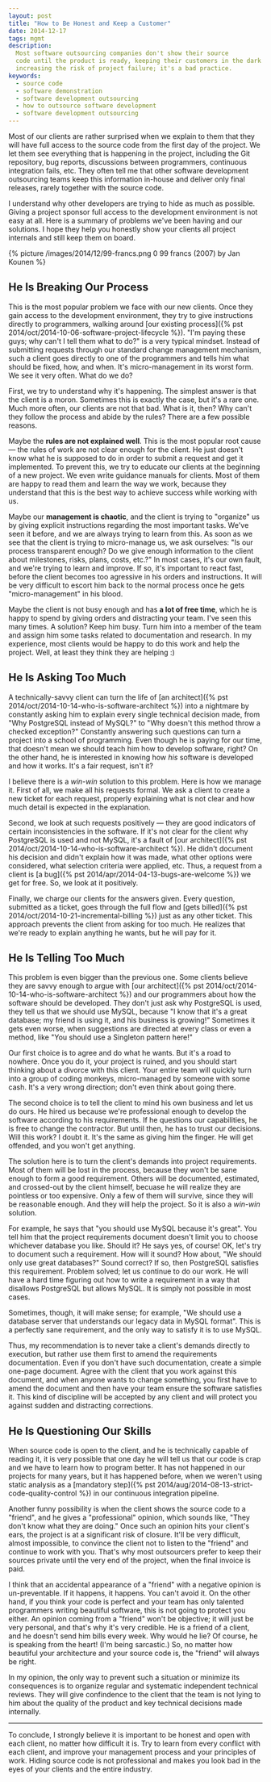```yaml
---
layout: post
title: "How to Be Honest and Keep a Customer"
date: 2014-12-17
tags: mgmt
description:
  Most software outsourcing companies don't show their source
  code until the product is ready, keeping their customers in the dark and
  increasing the risk of project failure; it's a bad practice.
keywords:
  - source code
  - software demonstration
  - software development outsourcing
  - how to outsource software development
  - software development outsourcing
---
```


Most of our clients are rather surprised when we explain to them that
they will have full access to the source code from the first day
of the project. We let them see everything that is happening in
the project, including the Git repository, bug reports, discussions
between programmers, continuous integration fails, etc.
They often tell me that other software development outsourcing teams
keep this information in-house and deliver only final releases,
rarely together with the source code.

I understand why other developers are trying to hide as much as possible.
Giving a project sponsor full access to the development environment
is not easy at all. Here is a summary
of problems we've been having and our solutions. I hope they help you
honestly show your clients all project internals and still keep them on board.

<!--more-->

{% picture /images/2014/12/99-francs.png 0 99 francs (2007) by Jan Kounen %}

## He Is Breaking Our Process

This is the most popular problem we face with our new clients. Once they
gain access to the development environment, they try to give instructions
directly to programmers, walking around
[our existing process]({% pst 2014/oct/2014-10-06-software-project-lifecycle %}).
"I'm paying these guys; why can't I tell them what to do?" is a very typical mindset.
Instead of submitting requests through our standard change management mechanism,
such a client goes directly to one of the programmers and tells him what
should be fixed, how, and when. It's micro-management in its worst form.
We see it very often. What do we do?

First, we try to understand why it's happening. The simplest answer
is that the client is a moron. Sometimes this is exactly the case, but it's a rare one. Much more
often, our clients are not that bad. What is it, then? Why can't they follow
the process and abide by the rules? There are a few possible reasons.

Maybe the **rules are not explained well**.
This is the most popular root cause &mdash; the rules of work are not clear
enough for the client. He just doesn't know what he is supposed to do in order
to submit a request and get it implemented. To prevent this, we try to educate
our clients at the beginning of a new project. We even write guidance
manuals for clients. Most of them are happy to read them and learn the
way we work, because they understand that this is the best way to achieve
success while working with us.

Maybe our **management is chaotic**, and the client is trying to "organize"
us by giving explicit instructions regarding the most important tasks. We've
seen it before, and we are always trying to learn from this. As soon as
we see that the client is trying to micro-manage us, we ask
ourselves: "Is our process transparent enough? Do we give enough
information to the client about milestones, risks, plans, costs, etc.?"
In most cases, it's our own fault, and we're trying to learn and improve.
If so, it's important to react fast, before the client becomes too agressive in his
orders and instructions. It will be very difficult to escort him back to the normal
process once he gets "micro-management" in his blood.

Maybe the client is not busy enough and has **a lot of free time**, which he
is happy to spend by giving orders and distracting your team. I've seen
this many times. A solution? Keep him busy. Turn him into a member of the
team and assign him some tasks related to documentation and research. In
my experience, most clients would be happy to do this work and help the
project. Well, at least they think they are helping :)

## He Is Asking Too Much

A technically-savvy client can turn the life of
[an architect]({% pst 2014/oct/2014-10-14-who-is-software-architect %})
into a nightmare by constantly asking him to explain every
single technical decision made, from "Why PostgreSQL instead of MySQL?"
to "Why doesn't this method throw a checked exception?" Constantly answering
such questions can turn a project into a school of programming.
Even though he is paying for our time, that doesn't mean we should teach him
how to develop software, right? On the other hand, he is interested in knowing
how _his_ software is developed and how it works. It's a fair request, isn't it?

I believe there is a _win-win_ solution to this problem. Here is how we
manage it. First of all, we make all his requests formal. We ask
a client to create a new ticket for each request, properly explaining
what is not clear and how much detail is expected in the explanation.

Second, we look at such requests positively &mdash; they
are good indicators of certain inconsistencies in the software. If it's
not clear for the client why PostgreSQL is used and not MySQL, it's a fault
of [our architect]({% pst 2014/oct/2014-10-14-who-is-software-architect %}).
He didn't document his decision and didn't explain
how it was made, what other options were considered, what selection criteria
were applied, etc. Thus, a request from a client is [a bug]({% pst 2014/apr/2014-04-13-bugs-are-welcome %})
we get for free. So, we look at it positively.

Finally, we charge our clients for the answers given. Every question, submitted
as a ticket, goes through the full flow and
[gets billed]({% pst 2014/oct/2014-10-21-incremental-billing %})
just as any other ticket. This
approach prevents the client from asking for too much. He realizes that we're
ready to explain anything he wants, but he will pay for it.

## He Is Telling Too Much

This problem is even bigger than the previous one. Some clients
believe they are savvy enough to argue with
[our architect]({% pst 2014/oct/2014-10-14-who-is-software-architect %})
and our programmers about how the software should be developed. They don't just
ask why PostgreSQL is used, they tell us that we should use MySQL,
because "I know that it's a great database; my friend is using it, and his
business is growing!" Sometimes it gets even worse, when suggestions
are directed at every class or even a method, like "You should use
a Singleton pattern here!"

Our first choice is to agree and do what he wants. But it's a road to nowhere.
Once you do it, your project is ruined, and you should start thinking
about a divorce with this client. Your entire team will quickly turn into
a group of coding monkeys, micro-managed by someone with some cash. It's a very
wrong direction; don't even think about going there.

The second choice is to tell the client to mind his own business and let
us do ours. He hired us because we're professional enough to develop the
software according to his requirements. If he questions our capabilities,
he is free to change the contractor. But until then, he has
to trust our decisions. Will this work? I doubt it. It's the same as
giving him the finger. He will get offended, and you won't get anything.

The solution here is to turn the client's demands into project requirements.
Most of them will be lost in the process, because they won't be sane enough
to form a good requirement. Others will be documented, estimated, and crossed-out
by the client himself, becuase he will realize they are pointless or too expensive. Only
a few of them will survive, since they will be reasonable enough. And they will
help the project. So it is also a _win-win_ solution.

For example, he says that "you should use MySQL because it's great". You tell
him that the project requirements document doesn't limit you to choose whichever
database you like. Should it? He says yes, of course! OK, let's try to
document such a requirement. How will it sound? How about, "We should only
use great databases?" Sound correct? If so, then PostgreSQL satisfies this
requirement. Problem solved; let us continue to do our work. He will have a
hard time figuring out how to write a requirement in a way that disallows
PostgreSQL but allows MySQL. It is simply not possible in most cases.

Sometimes, though, it will make sense; for example, "We should use a database server
that understands our legacy data in MySQL format". This is a perfectly sane
requirement, and the only way to satisfy it is to use MySQL.

Thus, my recommendation is to never take a client's demands directly to execution,
but rather use them first to amend the requirements documentation. Even if you don't
have such documentation, create a simple one-page document. Agree with the
client that you work against this document, and when anyone wants to change
something, you first have to amend the document and then have your team ensure the
software satisfies it. This kind of discipline will be accepted by any client
and will protect you against sudden and distracting corrections.

## He Is Questioning Our Skills

When source code is open to the client, and he is technically capable
of reading it, it is very possible that one day he will tell us that
our code is crap and we have to learn how to program better. It has not
happened in our projects for many years, but it has happened before,
when we weren't using static analysis as a [mandatory step]({% pst 2014/aug/2014-08-13-strict-code-quality-control %})
in our continuous integration pipeline.

Another funny possibility is when the client shows the source code to a "friend",
and he gives a "professional" opinion, which sounds like, "They don't know what they
are doing." Once such an opinion hits your client's ears, the project is at
a significant risk of closure. It'll be very difficult, almost impossible,
to convince the client not to listen to the "friend" and continue
to work with you. That's why most outsourcers prefer to keep their sources
private until the very end of the project, when the final invoice is paid.

I think that an accidental appearance of a "friend" with a negative opinion
is un-preventable. If it happens, it happens. You can't avoid it.
On the other hand, if you think your code is perfect and your team
has only talented programmers writing beautiful software, this is not
going to protect you either. An opinion coming from a "friend" won't be objective;
it will just be very personal, and that's why it's very credible. He is a friend
of a client, and he doesn't send him bills every week. Why would he lie?
Of course, he is speaking from the heart! (I'm being sarcastic.) So, no matter
how beautiful your architecture and your source code is, the "friend" will
always be right.

In my opinion, the only way to prevent such a situation or minimize its
consequences is to organize regular and systematic independent technical
reviews. They will give confindence to the client that the team
is not lying to him about the quality of the product and key technical
decisions made internally.

<hr/>

To conclude, I strongly believe it is important to be honest
and open with each client, no matter how difficult it is. Try to
learn from every conflict with each client, and improve your management
process and your principles of work. Hiding source code is not
professional and makes you look bad in the eyes of your clients and
the entire industry.

